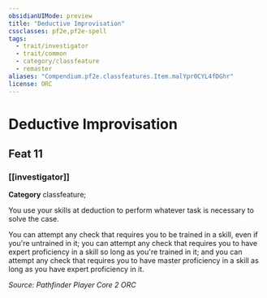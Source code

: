 ```yaml
---
obsidianUIMode: preview
title: "Deductive Improvisation"
cssclasses: pf2e,pf2e-spell
tags:
  - trait/investigator
  - trait/common
  - category/classfeature
  - remaster
aliases: "Compendium.pf2e.classfeatures.Item.malYpr0CYL4fDGhr"
license: ORC
---
```

# Deductive Improvisation
## Feat 11
### [[investigator]]

**Category** classfeature; 




You use your skills at deduction to perform whatever task is necessary to solve the case.

You can attempt any check that requires you to be trained in a skill, even if you're untrained in it; you can attempt any check that requires you to have expert proficiency in a skill so long as you're trained in it; and you can attempt any check that requires you to have master proficiency in a skill as long as you have expert proficiency in it.

*Source: Pathfinder Player Core 2*
*ORC*